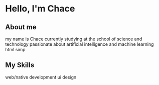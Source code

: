 # Hello, I'm Chace

## About me
my name is Chace
currently studying at the school of science and technology
passionate about artificial intelligence and machine learning
html simp

## My Skills
web/native development
ui design
